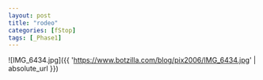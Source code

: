 ```yaml
---
layout: post
title: "rodeo"
categories: [fStop]
tags: [_Phase1]
---
```



![IMG_6434.jpg]({{ 'https://www.botzilla.com/blog/pix2006/IMG_6434.jpg' | absolute_url }})

